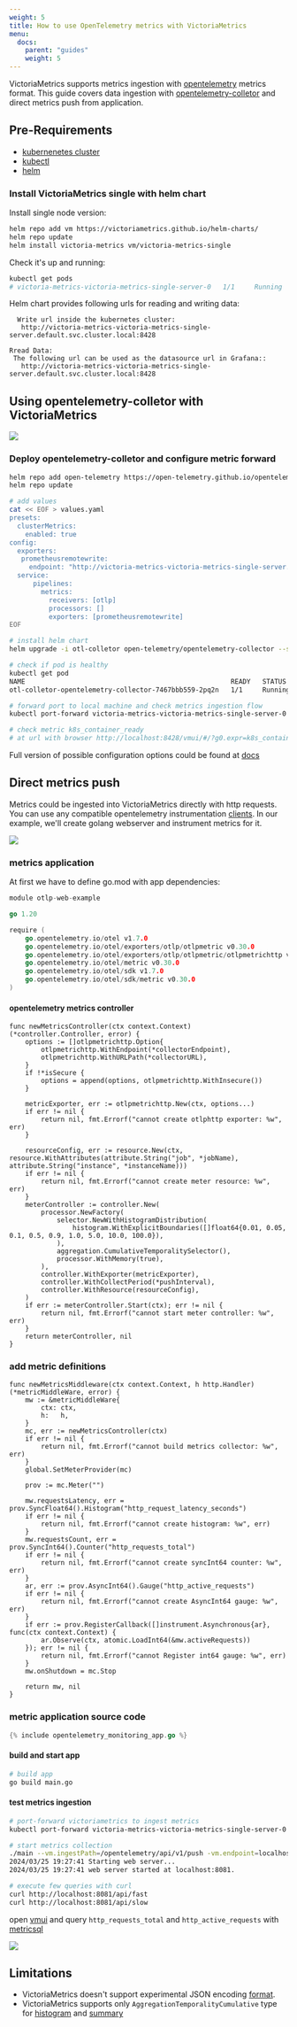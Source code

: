 ```yaml
---
weight: 5
title: How to use OpenTelemetry metrics with VictoriaMetrics
menu:
  docs:
    parent: "guides"
    weight: 5
---
```


VictoriaMetrics supports metrics ingestion with [opentelemetry](https://opentelemetry.io/docs/specs/otel/metrics/) metrics format.
This guide covers data ingestion with [opentelemetry-colletor](https://opentelemetry.io/docs/collector/) and direct metrics push from application.

## Pre-Requirements  

* [kubernenetes cluster](https://kubernetes.io/docs/tasks/tools/#kind)
* [kubectl](https://kubernetes.io/docs/tasks/tools/#kubectl)
* [helm](https://helm.sh/docs/intro/install/)

### Install VictoriaMetrics single with helm chart

Install single node version:
```sh
helm repo add vm https://victoriametrics.github.io/helm-charts/
helm repo update 
helm install victoria-metrics vm/victoria-metrics-single
```

 Check it's up and running:

```sh
kubectl get pods
# victoria-metrics-victoria-metrics-single-server-0   1/1     Running   0          3m1s
```

 Helm chart provides following urls for reading and writing data:

 ```text
   Write url inside the kubernetes cluster:
    http://victoria-metrics-victoria-metrics-single-server.default.svc.cluster.local:8428

Rread Data:
  The following url can be used as the datasource url in Grafana::
    http://victoria-metrics-victoria-metrics-single-server.default.svc.cluster.local:8428
```

## Using opentelemetry-colletor with VictoriaMetrics

<img src="opentelemetry_with_collector.webp">

### Deploy opentelemetry-colletor and configure metric forward

```sh
helm repo add open-telemetry https://open-telemetry.github.io/opentelemetry-helm-charts
helm repo update 

# add values
cat << EOF > values.yaml
presets:
  clusterMetrics:
    enabled: true
config:
  exporters:
   prometheusremotewrite:
     endpoint: "http://victoria-metrics-victoria-metrics-single-server.default.svc.cluster.local:8428/api/v1/write" 
  service:
      pipelines:
        metrics:
          receivers: [otlp]
          processors: []
          exporters: [prometheusremotewrite] 
EOF

# install helm chart
helm upgrade -i otl-colletor open-telemetry/opentelemetry-collector --set mode=deployment -f values.yaml

# check if pod is healthy
kubectl get pod
NAME                                                    READY   STATUS    RESTARTS   AGE
otl-colletor-opentelemetry-collector-7467bbb559-2pq2n   1/1     Running   0          23m

# forward port to local machine and check metrics ingestion flow
kubectl port-forward victoria-metrics-victoria-metrics-single-server-0 8428

# check metric k8s_container_ready
# at url with browser http://localhost:8428/vmui/#/?g0.expr=k8s_container_ready
```

  Full version of possible configuration options could be found at [docs](https://opentelemetry.io/docs/collector/configuration/)

## Direct metrics push

 Metrics could be ingested into VictoriaMetrics directly with http requests. You can use any compatible opentelemetry instrumentation [clients](https://opentelemetry.io/docs/languages/).
In our example, we'll create golang webserver and instrument metrics for it.

<img src="opentelemetry_direct.webp">


### metrics application

At first we have to define go.mod with app dependencies:

```go
module otlp-web-example

go 1.20

require (
	go.opentelemetry.io/otel v1.7.0
	go.opentelemetry.io/otel/exporters/otlp/otlpmetric v0.30.0
	go.opentelemetry.io/otel/exporters/otlp/otlpmetric/otlpmetrichttp v0.30.0
	go.opentelemetry.io/otel/metric v0.30.0
	go.opentelemetry.io/otel/sdk v1.7.0
	go.opentelemetry.io/otel/sdk/metric v0.30.0
)
```
#### opentelemetry metrics controller 
```golang
func newMetricsController(ctx context.Context) (*controller.Controller, error) {
	options := []otlpmetrichttp.Option{
		otlpmetrichttp.WithEndpoint(*collectorEndpoint),
		otlpmetrichttp.WithURLPath(*collectorURL),
	}
	if !*isSecure {
		options = append(options, otlpmetrichttp.WithInsecure())
	}

	metricExporter, err := otlpmetrichttp.New(ctx, options...)
	if err != nil {
		return nil, fmt.Errorf("cannot create otlphttp exporter: %w", err)
	}

	resourceConfig, err := resource.New(ctx, resource.WithAttributes(attribute.String("job", *jobName), attribute.String("instance", *instanceName)))
	if err != nil {
		return nil, fmt.Errorf("cannot create meter resource: %w", err)
	}
	meterController := controller.New(
		processor.NewFactory(
			selector.NewWithHistogramDistribution(
				histogram.WithExplicitBoundaries([]float64{0.01, 0.05, 0.1, 0.5, 0.9, 1.0, 5.0, 10.0, 100.0}),
			),
			aggregation.CumulativeTemporalitySelector(),
			processor.WithMemory(true),
		),
		controller.WithExporter(metricExporter),
		controller.WithCollectPeriod(*pushInterval),
		controller.WithResource(resourceConfig),
	)
	if err := meterController.Start(ctx); err != nil {
		return nil, fmt.Errorf("cannot start meter controller: %w", err)
	}
	return meterController, nil
}
```
### add metric definitions
```golang
func newMetricsMiddleware(ctx context.Context, h http.Handler) (*metricMiddleWare, error) {
	mw := &metricMiddleWare{
		ctx: ctx,
		h:   h,
	}
	mc, err := newMetricsController(ctx)
	if err != nil {
		return nil, fmt.Errorf("cannot build metrics collector: %w", err)
	}
	global.SetMeterProvider(mc)

	prov := mc.Meter("")

	mw.requestsLatency, err = prov.SyncFloat64().Histogram("http_request_latency_seconds")
	if err != nil {
		return nil, fmt.Errorf("cannot create histogram: %w", err)
	}
	mw.requestsCount, err = prov.SyncInt64().Counter("http_requests_total")
	if err != nil {
		return nil, fmt.Errorf("cannot create syncInt64 counter: %w", err)
	}
	ar, err := prov.AsyncInt64().Gauge("http_active_requests")
	if err != nil {
		return nil, fmt.Errorf("cannot create AsyncInt64 gauge: %w", err)
	}
	if err := prov.RegisterCallback([]instrument.Asynchronous{ar}, func(ctx context.Context) {
		ar.Observe(ctx, atomic.LoadInt64(&mw.activeRequests))
	}); err != nil {
		return nil, fmt.Errorf("cannot Register int64 gauge: %w", err)
	}
	mw.onShutdown = mc.Stop

	return mw, nil
}
```
### metric application source code

```go
{% include opentelemetry_monitoring_app.go %}
```

#### build and start app

```sh
# build app
go build main.go 
```

#### test metrics ingestion

```sh
# port-forward victoriametrics to ingest metrics
kubectl port-forward victoria-metrics-victoria-metrics-single-server-0 8428

# start metrics collection
./main --vm.ingestPath=/opentelemetry/api/v1/push -vm.endpoint=localhost:8428
2024/03/25 19:27:41 Starting web server...
2024/03/25 19:27:41 web server started at localhost:8081.

# execute few queries with curl
curl http://localhost:8081/api/fast
curl http://localhost:8081/api/slow
```
open [vmui](https://docs.victoriametrics.com/#vmui) and query `http_requests_total` and `http_active_requests` with [metricsql](https://docs.victoriametrics.com/metricsql/)

<img src= "opentelemetry_vmui.webp">

## Limitations

* VictoriaMetrics doesn't support experimental JSON encoding [format](https://github.com/open-telemetry/opentelemetry-proto/blob/main/examples/metrics.json).
* VictoriaMetrics supports only `AggregationTemporalityCumulative` type for [histogram](https://opentelemetry.io/docs/specs/otel/metrics/data-model/#histogram) and [summary](https://opentelemetry.io/docs/specs/otel/metrics/data-model/#summary-legacy)
